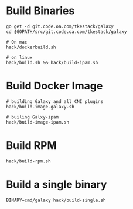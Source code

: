# Build Binaries

```
go get -d git.code.oa.com/tkestack/galaxy
cd $GOPATH/src/git.code.oa.com/tkestack/galaxy

# On mac
hack/dockerbuild.sh

# on linux
hack/build.sh && hack/build-ipam.sh
```

# Build Docker Image

```
# building Galaxy and all CNI plugins
hack/build-image-galaxy.sh

# builing Galxy-ipam
hack/build-image-ipam.sh
```

# Build RPM

```
hack/build-rpm.sh
```

# Build a single binary

```
BINARY=cmd/galaxy hack/build-single.sh
```
